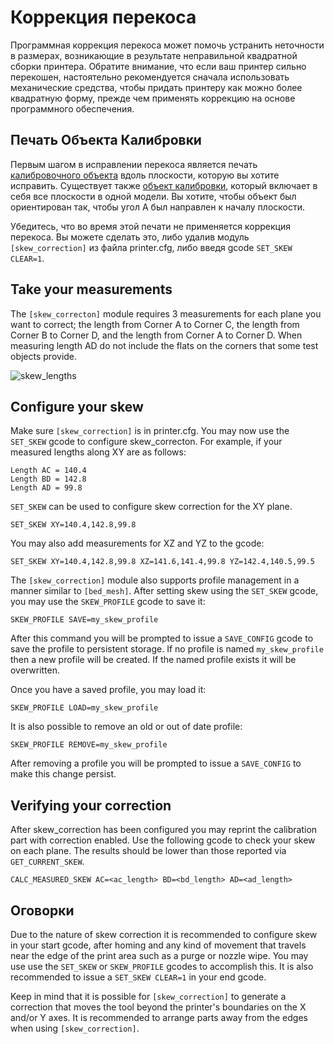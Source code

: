 # Коррекция перекоса

Программная коррекция перекоса может помочь устранить неточности в размерах, возникающие в результате неправильной квадратной сборки принтера. Обратите внимание, что если ваш принтер сильно перекошен, настоятельно рекомендуется сначала использовать механические средства, чтобы придать принтеру как можно более квадратную форму, прежде чем применять коррекцию на основе программного обеспечения.

## Печать Объекта Калибровки

Первым шагом в исправлении перекоса является печать [калибровочного объекта](https://www.thingiverse.com/thing:2563185/files ) вдоль плоскости, которую вы хотите исправить. Существует также [объект калибровки](https://www.thingiverse.com/thing:2972743 ), который включает в себя все плоскости в одной модели. Вы хотите, чтобы объект был ориентирован так, чтобы угол A был направлен к началу плоскости.

Убедитесь, что во время этой печати не применяется коррекция перекоса. Вы можете сделать это, либо удалив модуль `[skew_correction]` из файла printer.cfg, либо введя gcode `SET_SKEW CLEAR=1`.

## Take your measurements

The `[skew_correcton]` module requires 3 measurements for each plane you want to correct; the length from Corner A to Corner C, the length from Corner B to Corner D, and the length from Corner A to Corner D. When measuring length AD do not include the flats on the corners that some test objects provide.

![skew_lengths](img/skew_lengths.png)

## Configure your skew

Make sure `[skew_correction]` is in printer.cfg. You may now use the `SET_SKEW` gcode to configure skew_correcton. For example, if your measured lengths along XY are as follows:

```
Length AC = 140.4
Length BD = 142.8
Length AD = 99.8
```

`SET_SKEW` can be used to configure skew correction for the XY plane.

```
SET_SKEW XY=140.4,142.8,99.8
```

You may also add measurements for XZ and YZ to the gcode:

```
SET_SKEW XY=140.4,142.8,99.8 XZ=141.6,141.4,99.8 YZ=142.4,140.5,99.5
```

The `[skew_correction]` module also supports profile management in a manner similar to `[bed_mesh]`. After setting skew using the `SET_SKEW` gcode, you may use the `SKEW_PROFILE` gcode to save it:

```
SKEW_PROFILE SAVE=my_skew_profile
```

After this command you will be prompted to issue a `SAVE_CONFIG` gcode to save the profile to persistent storage. If no profile is named `my_skew_profile` then a new profile will be created. If the named profile exists it will be overwritten.

Once you have a saved profile, you may load it:

```
SKEW_PROFILE LOAD=my_skew_profile
```

It is also possible to remove an old or out of date profile:

```
SKEW_PROFILE REMOVE=my_skew_profile
```

After removing a profile you will be prompted to issue a `SAVE_CONFIG` to make this change persist.

## Verifying your correction

After skew_correction has been configured you may reprint the calibration part with correction enabled. Use the following gcode to check your skew on each plane. The results should be lower than those reported via `GET_CURRENT_SKEW`.

```
CALC_MEASURED_SKEW AC=<ac_length> BD=<bd_length> AD=<ad_length>
```

## Оговорки

Due to the nature of skew correction it is recommended to configure skew in your start gcode, after homing and any kind of movement that travels near the edge of the print area such as a purge or nozzle wipe. You may use use the `SET_SKEW` or `SKEW_PROFILE` gcodes to accomplish this. It is also recommended to issue a `SET_SKEW CLEAR=1` in your end gcode.

Keep in mind that it is possible for `[skew_correction]` to generate a correction that moves the tool beyond the printer's boundaries on the X and/or Y axes. It is recommended to arrange parts away from the edges when using `[skew_correction]`.
